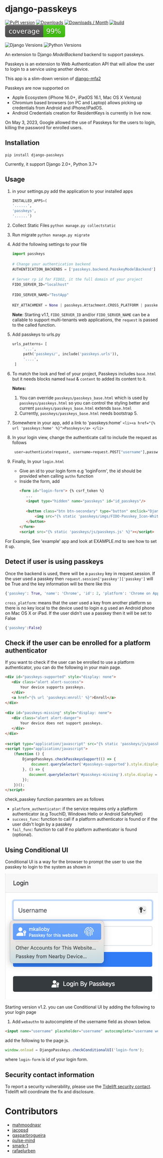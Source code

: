 # django-passkeys

[![PyPI version](https://badge.fury.io/py/django-passkeys.svg)](https://badge.fury.io/py/django-passkeys)
[![Downloads](https://static.pepy.tech/badge/django-passkeys)](https://pepy.tech/project/django-passkeys)
[![Downloads / Month ](https://pepy.tech/badge/django-passkeys/month)](https://pepy.tech/project/django-passkeys)
[![build](https://github.com/mkalioby/django-passkeys/actions/workflows/basic_checks.yml/badge.svg)](https://github.com/mkalioby/django-passkeys/actions/workflows/basic_checks.yml)
![Coverage](https://raw.githubusercontent.com/mkalioby/django-passkeys/main/coverage.svg)

![Django Versions](https://img.shields.io/pypi/frameworkversions/django/django-passkeys)
![Python Versions](https://img.shields.io/pypi/pyversions/django-passkeys)


An extension to Django *ModelBackend* backend to support passkeys.

Passkeys is an extension to Web Authentication API that will allow the user to login to a service using another device.

This app is a slim-down version of [django-mfa2](https://github.com/mkalioby/django-mfa2)

Passkeys are now supported on 
* Apple Ecosystem (iPhone 16.0+, iPadOS 16.1, Mac OS X Ventura)
* Chromium based browsers (on PC and Laptop) allows picking up credentials from Android and iPhone/iPadOS.
* Android Credentials creation for ResidentKeys is currently in live now.

On May 3, 2023, Google allowed the use of Passkeys for the users to login, killing the password for enrolled users. 

## Installation

`pip install django-passkeys`

Currently, it support Django 2.0+, Python 3.7+

## Usage
1. in your settings.py add the application to your installed apps
   ```python
   INSTALLED_APPS=(
   '......',
   'passkeys',
   '......')
   ```
2. Collect Static Files
`python manage.py collectstatic`
3. Run migrate
`python manage.py migrate`
4. Add the following settings to your file

   ```python
   import passkeys
   
   # Change your authentication backend 
   AUTHENTICATION_BACKENDS = ['passkeys.backend.PasskeyModelBackend']
   
   # Server rp id for FIDO2, it the full domain of your project 
   FIDO_SERVER_ID="localhost"
   
   FIDO_SERVER_NAME="TestApp"
   
   KEY_ATTACHMENT = None | passkeys.Attachment.CROSS_PLATFORM | passkeys.Attachment.PLATFORM
   ```
   **Note**: Starting v1.1, `FIDO_SERVER_ID` and/or `FIDO_SERVER_NAME` can be a callable to support multi-tenants web applications, the `request` is passed to the called function.
5. Add passkeys to urls.py
   ```python
   urls_patterns= [
        '...',
        path('passkeys/', include('passkeys.urls')),
        '....',
    ]
    ```
6. To match the look and feel of your project, Passkeys includes `base.html` but it needs blocks named `head` & `content` to added its content to it.

   **Notes:** 
    
    1. You can override `passkeys/passkeys_base.html` which is used by `passkeys/passkeys.html` so you can control the styling better and current `passkeys/passkeys_base.html` extends `base.html`
    1. Currently, `passkeys/passkeys_base.html` needs bootstrap 5. 

7. Somewhere in your app, add a link to 'passkeys:home'
    ```<li><a href="{% url 'passkeys:home' %}">Passkeys</a> </li>```
8. In your login view, change the authenticate call to include the request as follows
   ```python
    user=authenticate(request, username=request.POST["username"],password=request.POST["password"])
    ```

8. Finally, In your `login.html`
   * Give an id to your login form e.g 'loginForm', the id should be provided when calling `authn` function
   * Inside the form, add 
     ```html
     <form id="login-form"> {% csrf_token %}
        ... 
        <input type="hidden" name="passkeys" id="id_passkeys"/>
      
        <button class="btn btn-secondary" type="button" onclick="DjangoPasskeys.authn('login-form')">
            <img src="{% static 'passkeys/imgs/FIDO-Passkey_Icon-White.png' %}" style="width: 24px">
        </button>
     </form>
     <script src="{% static 'passkeys/js/passkeys.js' %}"></script>
     ```
For Example, See 'example' app and look at EXAMPLE.md to see how to set it up.

## Detect if user is using passkeys

Once the backend is used, there will be a `passkey` key in request.session. 
If the user used a passkey then `request.session['passkey']['passkey']` will be True and the key information will be there like this
```python
{'passkey': True, 'name': 'Chrome', 'id': 2, 'platform': 'Chrome on Apple', 'cross_platform': False}
```
`cross_platform`: means that the user used a key from another platform so there is no key local to the device used to login e.g used an Android phone on Mac OS X or iPad.
If the user didn't use a passkey then it will be set to False
```python
{'passkey':False}
```

## Check if the user can be enrolled for a platform authenticator

If you want to check if the user can be enrolled to use a platform authenticator, you can do the following in your main page.

```html
<div id="passkeys-supported" style="display: none">
   <div class="alert alert-success">
       Your device supports passkeys.
   </div>
   <a href="{% url 'passkeys:enroll' %}">Enroll</a>
</div>

<div id="passkeys-missing" style="display: none">
   <div class="alert alert-danger">
       Your device does not support passkeys.
   </div>
</div>

<script type="application/javascript" src="{% static 'passkeys/js/passkeys.js' %}"></script>
<script type="application/javascript">
    (function () {
        DjangoPasskeys.checkPasskeysSupport(() => {
            document.querySelector('#passkeys-supported').style.display = 'block';
        }, () => {
           document.querySelector('#passkeys-missing').style.display = 'block';
        });
    })();
</script>
```
check_passkey function paramters are as follows 
* `platform_authenticator`: if the service requires only a platform authenticator (e.g TouchID, Windows Hello or Android SafetyNet)
* `success_func`: function to call if a platform authenticator is found or if the user didn't login by a passkey
* `fail_func`: function to call if no platform authenticator is found (optional).


## Using Conditional UI

Conditional UI is a way for the browser to prompt the user to use the passkey to login to the system as shown in 

![conditionalUI.png](imgs/conditionalUI.png)

Starting version v1.2. you can use Conditional UI by adding the following to your login page

1. Add `webauthn` to autocomplete of the username field as shown below.
```html
<input name="username" placeholder="username" autocomplete="username webauthn">
```
add the following to the page js.

```js
window.onload = DjangoPasskeys.checkConditionalUI('login-form');
```
where `login-form` is id of your login form.

## Security contact information

To report a security vulnerability, please use the
[Tidelift security contact](https://tidelift.com/security).
Tidelift will coordinate the fix and disclosure.

# Contributors
* [mahmoodnasr](https://github.com/mahmoodnasr)
* [jacopsd](https://github.com/jacopsd)   
* [gasparbrogueira](https://github.com/gasparbrogueira)
* [pulse-mind](https://github.com/pulse-mind)
* [smark-1](https://github.com/smark-1)
* [rafaelurben](https://github.com/rafaelurben)





